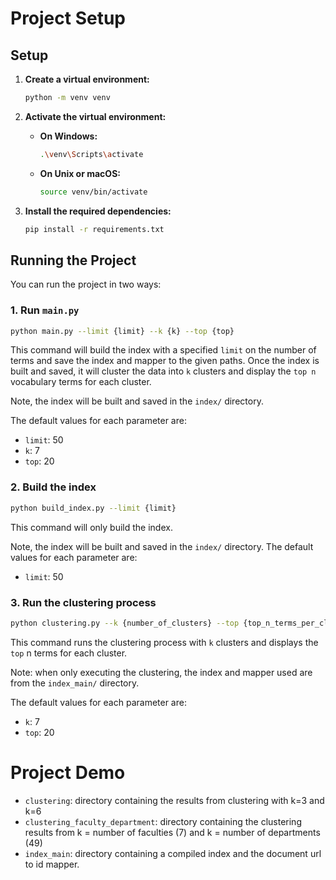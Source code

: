 # Project Setup

## Setup

1. **Create a virtual environment:**
    ```bash
    python -m venv venv
    ```

2. **Activate the virtual environment:**

    - **On Windows:**
        ```bash
        .\venv\Scripts\activate
        ```
    - **On Unix or macOS:**
        ```bash
        source venv/bin/activate
        ```

3. **Install the required dependencies:**
    ```bash
    pip install -r requirements.txt
    ```

## Running the Project

You can run the project in two ways:

### 1. Run `main.py`

```bash
python main.py --limit {limit} --k {k} --top {top} 
```

This command will build the index with a specified `limit` on the number of terms and save the index and mapper to the given paths. Once the index is built and saved, it will cluster the data into `k` clusters and display the `top n` vocabulary terms for each cluster.

Note, the index will be built and saved in the `index/` directory.

The default values for each parameter are: 
- `limit`: 50
- `k`: 7
- `top`: 20


### 2. Build the index

```bash
python build_index.py --limit {limit}
```

This command will only build the index.

Note, the index will be built and saved in the `index/` directory.
The default values for each parameter are: 
- `limit`: 50

### 3. Run the clustering process

```bash
python clustering.py --k {number_of_clusters} --top {top_n_terms_per_cluster} -
```

This command runs the clustering process with `k` clusters and displays the `top` n terms for each cluster. 

Note: when only executing the clustering, the index and mapper used are from the `index_main/` directory. 

The default values for each parameter are: 
- `k`: 7
- `top`: 20


# Project Demo

- `clustering`: directory containing the results from clustering with k=3 and k=6
- `clustering_faculty_department`: directory containing the clustering results from k = number of faculties (7) and k = number of departments (49)
- `index_main`: directory containing a compiled index and the document url to id mapper. 